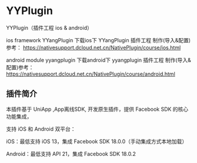 # YYPlugin
YYPlugin（插件工程 ios &amp; android）
 
ios framework YYangPlugin
下载ios下 YYangPlugin 插件工程
制作(导入&配置)参考： https://nativesupport.dcloud.net.cn/NativePlugin/course/ios.html

android module yyangplugin
下载android下 yyangplugin 插件工程
制作(导入&配置)参考：https://nativesupport.dcloud.net.cn/NativePlugin/course/android.html

## 插件简介

本插件基于 UniApp ,App离线SDK, 开发原生插件，提供 Facebook SDK 的核心功能集成，

支持 iOS 和 Android 双平台：

iOS：最低支持 iOS 13，集成 Facebook SDK 18.0.0（手动集成方式本地加载）

Android：最低支持 API 21，集成 Facebook SDK 18.0.2
